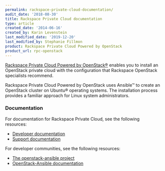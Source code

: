 ```yaml
---
permalink: rackspace-private-cloud-documentation/
audit_date: '2018-08-30'
title: Rackspace Private Cloud documentation
type: article
created_date: '2014-06-16'
created_by: Karin Levenstein
last_modified_date: '2019-12-20'
last_modified_by: Stephanie Fillmon
product: Rackspace Private Cloud Powered by OpenStack
product_url: rpc-openstack
---
```


[Rackspace Private Cloud Powered by
OpenStack&reg;](https://www.rackspace.com/cloud/private/openstack)
enables you to install an OpenStack private cloud with the configuration that
Rackspace OpenStack specialists recommend.

Rackspace Private Cloud Powered by OpenStack uses Ansible&trade; to create an
OpenStack cluster on Ubuntu&reg; operating systems. The installation process provides
a familiar approach for Linux system administrators.

### Documentation

For documentation for Rackspace Private Cloud, see the following resources:

- [Developer
  documentation](https://docs.rackspace.com/docs/#docs-private-cloud)
- [Support documentation](/how-to/rpc-openstack)

For developer communities, see the following resources:

- [The openstack-ansible project](https://launchpad.net/openstack-ansible)
- [OpenStack-Ansible
  documentation](https://docs.openstack.org/developer/openstack-ansible/developer-docs/index.html)

